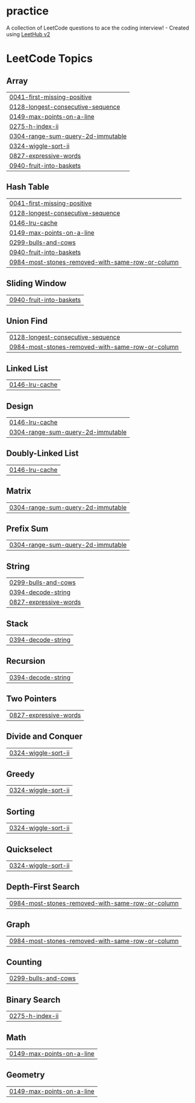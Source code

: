 # practice
A collection of LeetCode questions to ace the coding interview! - Created using [LeetHub v2](https://github.com/arunbhardwaj/LeetHub-2.0)

<!---LeetCode Topics Start-->
# LeetCode Topics
## Array
|  |
| ------- |
| [0041-first-missing-positive](https://github.com/askpsg/practice/tree/master/0041-first-missing-positive) |
| [0128-longest-consecutive-sequence](https://github.com/askpsg/practice/tree/master/0128-longest-consecutive-sequence) |
| [0149-max-points-on-a-line](https://github.com/askpsg/practice/tree/master/0149-max-points-on-a-line) |
| [0275-h-index-ii](https://github.com/askpsg/practice/tree/master/0275-h-index-ii) |
| [0304-range-sum-query-2d-immutable](https://github.com/askpsg/practice/tree/master/0304-range-sum-query-2d-immutable) |
| [0324-wiggle-sort-ii](https://github.com/askpsg/practice/tree/master/0324-wiggle-sort-ii) |
| [0827-expressive-words](https://github.com/askpsg/practice/tree/master/0827-expressive-words) |
| [0940-fruit-into-baskets](https://github.com/askpsg/practice/tree/master/0940-fruit-into-baskets) |
## Hash Table
|  |
| ------- |
| [0041-first-missing-positive](https://github.com/askpsg/practice/tree/master/0041-first-missing-positive) |
| [0128-longest-consecutive-sequence](https://github.com/askpsg/practice/tree/master/0128-longest-consecutive-sequence) |
| [0146-lru-cache](https://github.com/askpsg/practice/tree/master/0146-lru-cache) |
| [0149-max-points-on-a-line](https://github.com/askpsg/practice/tree/master/0149-max-points-on-a-line) |
| [0299-bulls-and-cows](https://github.com/askpsg/practice/tree/master/0299-bulls-and-cows) |
| [0940-fruit-into-baskets](https://github.com/askpsg/practice/tree/master/0940-fruit-into-baskets) |
| [0984-most-stones-removed-with-same-row-or-column](https://github.com/askpsg/practice/tree/master/0984-most-stones-removed-with-same-row-or-column) |
## Sliding Window
|  |
| ------- |
| [0940-fruit-into-baskets](https://github.com/askpsg/practice/tree/master/0940-fruit-into-baskets) |
## Union Find
|  |
| ------- |
| [0128-longest-consecutive-sequence](https://github.com/askpsg/practice/tree/master/0128-longest-consecutive-sequence) |
| [0984-most-stones-removed-with-same-row-or-column](https://github.com/askpsg/practice/tree/master/0984-most-stones-removed-with-same-row-or-column) |
## Linked List
|  |
| ------- |
| [0146-lru-cache](https://github.com/askpsg/practice/tree/master/0146-lru-cache) |
## Design
|  |
| ------- |
| [0146-lru-cache](https://github.com/askpsg/practice/tree/master/0146-lru-cache) |
| [0304-range-sum-query-2d-immutable](https://github.com/askpsg/practice/tree/master/0304-range-sum-query-2d-immutable) |
## Doubly-Linked List
|  |
| ------- |
| [0146-lru-cache](https://github.com/askpsg/practice/tree/master/0146-lru-cache) |
## Matrix
|  |
| ------- |
| [0304-range-sum-query-2d-immutable](https://github.com/askpsg/practice/tree/master/0304-range-sum-query-2d-immutable) |
## Prefix Sum
|  |
| ------- |
| [0304-range-sum-query-2d-immutable](https://github.com/askpsg/practice/tree/master/0304-range-sum-query-2d-immutable) |
## String
|  |
| ------- |
| [0299-bulls-and-cows](https://github.com/askpsg/practice/tree/master/0299-bulls-and-cows) |
| [0394-decode-string](https://github.com/askpsg/practice/tree/master/0394-decode-string) |
| [0827-expressive-words](https://github.com/askpsg/practice/tree/master/0827-expressive-words) |
## Stack
|  |
| ------- |
| [0394-decode-string](https://github.com/askpsg/practice/tree/master/0394-decode-string) |
## Recursion
|  |
| ------- |
| [0394-decode-string](https://github.com/askpsg/practice/tree/master/0394-decode-string) |
## Two Pointers
|  |
| ------- |
| [0827-expressive-words](https://github.com/askpsg/practice/tree/master/0827-expressive-words) |
## Divide and Conquer
|  |
| ------- |
| [0324-wiggle-sort-ii](https://github.com/askpsg/practice/tree/master/0324-wiggle-sort-ii) |
## Greedy
|  |
| ------- |
| [0324-wiggle-sort-ii](https://github.com/askpsg/practice/tree/master/0324-wiggle-sort-ii) |
## Sorting
|  |
| ------- |
| [0324-wiggle-sort-ii](https://github.com/askpsg/practice/tree/master/0324-wiggle-sort-ii) |
## Quickselect
|  |
| ------- |
| [0324-wiggle-sort-ii](https://github.com/askpsg/practice/tree/master/0324-wiggle-sort-ii) |
## Depth-First Search
|  |
| ------- |
| [0984-most-stones-removed-with-same-row-or-column](https://github.com/askpsg/practice/tree/master/0984-most-stones-removed-with-same-row-or-column) |
## Graph
|  |
| ------- |
| [0984-most-stones-removed-with-same-row-or-column](https://github.com/askpsg/practice/tree/master/0984-most-stones-removed-with-same-row-or-column) |
## Counting
|  |
| ------- |
| [0299-bulls-and-cows](https://github.com/askpsg/practice/tree/master/0299-bulls-and-cows) |
## Binary Search
|  |
| ------- |
| [0275-h-index-ii](https://github.com/askpsg/practice/tree/master/0275-h-index-ii) |
## Math
|  |
| ------- |
| [0149-max-points-on-a-line](https://github.com/askpsg/practice/tree/master/0149-max-points-on-a-line) |
## Geometry
|  |
| ------- |
| [0149-max-points-on-a-line](https://github.com/askpsg/practice/tree/master/0149-max-points-on-a-line) |
<!---LeetCode Topics End-->